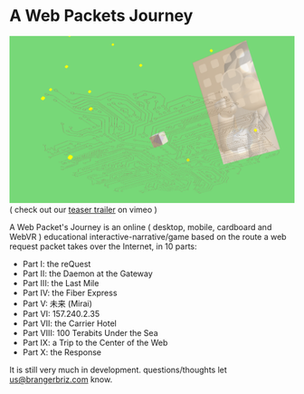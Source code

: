 # A Web Packets Journey

![screen-cap](images/readme.png)
( check out our [teaser trailer](https://vimeo.com/292170651) on vimeo )

A Web Packet's Journey is an online ( desktop, mobile, cardboard and WebVR ) educational interactive-narrative/game based on the route a web request packet takes over the Internet, in 10 parts:

- Part I: the reQuest
- Part II: the Daemon at the Gateway
- Part III: the Last Mile
- Part IV: the Fiber Express
- Part V: 未来 (Mirai)
- Part VI: 157.240.2.35
- Part VII: the Carrier Hotel
- Part VIII: 100 Terabits Under the Sea
- Part IX: a Trip to the Center of the Web
- Part X: the Response


It is still very much in development. questions/thoughts let us@brangerbriz.com know.
